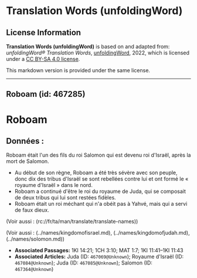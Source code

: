 # Translation Words (unfoldingWord)

## License Information

**Translation Words (unfoldingWord)** is based on and adapted from: _unfoldingWord® Translation Words_, [unfoldingWord](https://unfoldingword.org/utw), 2022, which is licensed under a [CC BY-SA 4.0 license](https://creativecommons.org/licenses/by-sa/4.0/legalcode.en).

This markdown version is provided under the same license.



--------------------------------

## Roboam (id: 467285)

Roboam
======

Données :
---------

Roboam était l'un des fils du roi Salomon qui est devenu roi d'Israël, après la mort de Salomon.

* Au début de son règne, Roboam a été très sévère avec son peuple, donc dix des tribus d'Israël se sont rebellées contre lui et ont formé le « royaume d'Israël » dans le nord.
* Roboam a continué d'être le roi du royaume de Juda, qui se composait de deux tribus qui lui sont restées fidèles.
* Roboam était un roi méchant qui n'a obéit pas à Yahvé, mais qui a servi de faux dieux.

(Voir aussi : (rc://fr/ta/man/translate/translate\-names))

(Voir aussi : (../names/kingdomofisrael.md), (../names/kingdomofjudah.md), (../names/solomon.md))

* **Associated Passages:** 1KI 14:21; 1CH 3:10; MAT 1:7; 1KI 11:41–1KI 11:43
* **Associated Articles:** Juda (ID: `467069@Unknown`); Royaume d'Israël (ID: `467084@Unknown`); Juda (ID: `467085@Unknown`); Salomon (ID: `467364@Unknown`)

